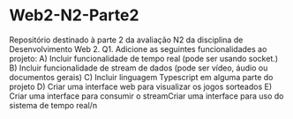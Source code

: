 # Web2-N2-Parte2
Repositório destinado à parte 2 da avaliação N2 da disciplina de Desenvolvimento Web 2. 
Q1. Adicione as seguintes funcionalidades ao projeto:
A) Incluir funcionalidade de tempo real (pode ser usando socket.)
B) Incluir funcionalidade de stream de dados (pode ser vídeo, áudio ou documentos gerais)
C) Incluir linguagem Typescript em alguma parte do projeto
D) Criar uma interface web para visualizar os jogos sorteados
E) Criar uma interface para consumir o streamCriar uma interface para uso do sistema de tempo real/n

